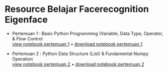 # Resource Belajar Facerecognition Eigenface

- Pertemuan 1 : Basic Python Programming (Variable, Data Type, Operator, & Flow Control <br>
[view notebook pertemuan 1](https://github.com/Muhammad-Yunus/Materi-Training/blob/main/E.%20Eigenface%20Facerecognition/pertemuan_1/pertemuan_1.ipynb) • [download notebook pertemuan 1](https://github.com/Muhammad-Yunus/Materi-Training/raw/main/E.%20Eigenface%20Facerecognition/pertemuan_1/pertemuan_1.zip)

- Pertemuan 2 : Python Data Structure (List) & Fundamental Numpy Operation <br>
[view notebook pertemuan 2](https://github.com/Muhammad-Yunus/Materi-Training/blob/main/E.%20Eigenface%20Facerecognition/pertemuan_2/pertemuan_2.ipynb) • [download notebook pertemuan 2](https://github.com/Muhammad-Yunus/Materi-Training/raw/main/E.%20Eigenface%20Facerecognition/pertemuan_2/pertemuan_2.zip)
